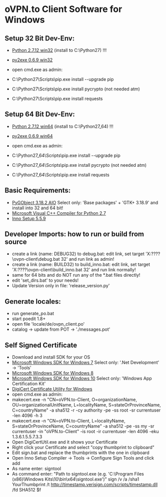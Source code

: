 
# oVPN.to Client Software for Windows

## Setup 32 Bit Dev-Env:
+ [Python 2.7.12 win32](https://www.python.org/ftp/python/2.7.12/python-2.7.12.msi) (install to C:\Python27) !!!
+ [py2exe 0.6.9 win32](http://sourceforge.net/projects/py2exe/files/py2exe/0.6.9/py2exe-0.6.9.win32-py2.7.exe/download)

+ open cmd.exe as admin:
+ C:\Python27\Scripts\pip.exe install --upgrade pip
+ C:\Python27\Scripts\pip.exe install pycrypto (not needed atm)
+ C:\Python27\Scripts\pip.exe install requests


## Setup 64 Bit Dev-Env:
+ [Python 2.7.12 win64](https://www.python.org/ftp/python/2.7.12/python-2.7.12.amd64.msi) (install to C:\Python27_64) !!!
+ [py2exe 0.6.9 win64](http://sourceforge.net/projects/py2exe/files/py2exe/0.6.9/py2exe-0.6.9.win64-py2.7.amd64.exe/download)

+ open cmd.exe as admin:
+ C:\Python27_64\Scripts\pip.exe install --upgrade pip
+ C:\Python27_64\Scripts\pip.exe install pycrypto (not needed atm)
+ C:\Python27_64\Scripts\pip.exe install requests


## Basic Requirements:
+ [PyGObject 3.18.2 AIO](https://sourceforge.net/projects/pygobjectwin32/files/pygi-aio-3.18.2_rev7-setup.exe/download) Select only: 'Base packages' + 'GTK+ 3.18.9' and install into 32 and 64 bit!
+ [Microsoft Visual C++ Compiler for Python 2.7](http://www.microsoft.com/en-us/download/details.aspx?id=44266)
+ [Inno Setup 5.5.9](http://www.jrsoftware.org/download.php/is.exe)

## Developer Imports: how to run or build from source
+ create a link (name: DEBUG32) to debug.bat: edit link, set target 'X:\????\ovpn-client\debug.bat 32' and run link as admin!
+ create a link (name: BUILD32) to build_inno.bat: edit link, set target 'X:\????\ovpn-client\build_inno.bat 32' and run link normally!
+ same for 64 bits and do NOT run any of the *.bat files directly!
+ edit 'set_dirs.bat' to your needs!
+ Update Version only in file: 'release_version.py'

## Generate locales:
+ run generate_po.bat
+ start poedit 1.8+
+ open file 'locale/de/ovpn_client.po'
+ catalog -> update from POT -> './messages.pot'

## Self Signed Certificate
+ Download and install SDK for your OS 
+ [Microsoft Windows SDK for Windows 7](https://download.microsoft.com/download/A/6/A/A6AC035D-DA3F-4F0C-ADA4-37C8E5D34E3D/winsdk_web.exe) Select only: '.Net Development' -> 'Tools'
+ [Microsoft Windows SDK for Windows 8](https://go.microsoft.com/fwlink/p/?LinkId=226658)
+ [Microsoft Windows SDK for Windows 10](https://go.microsoft.com/fwlink/p/?LinkID=698771) Select only: 'Windows App Certification Kit'
+ [DigiCert Certificate Utility for Windows](https://www.digicert.com/util/DigiCertUtil.zip)
+ open cmd.exe as admin:
+ makecert.exe -n "CN=oVPN.to-Client, O=organizationName, OU=organizationalUnitName, L=localityName, S=stateOrProvinceName, C=countryName" -a sha512 -r -cy authority -pe -ss root -sr currentuser -len 4096 -h 3
+ makecert.exe -n "CN=oVPN.to-Client, L=localityName, S=stateOrProvinceName, C=countryName" -a sha512 -pe -ss my -sr currentuser -in "oVPN.to-Client" -is root -ir currentuser -len 4096 -eku 1.3.6.1.5.5.7.3.3
+ Open DigiCertUtil.exe and it shows your Certificate
+ Right click your Certificate and select "copy thumbprint to clipboard"
+ Edit sign.bat and replace the thumbprints with the one in clipboard
+ Open Inno Setup Compiler -> Tools -> Configure Sign Tools and click add
+ As name enter: signtool
+ As command enter: "Path to signtool.exe (e.g. 'C:\Program Files (x86)\Windows Kits\10\bin\x64\signtool.exe')" sign /v /a /sha1 YourThumbprint /t http://timestamp.verisign.com/scripts/timestamp.dll /fd SHA512 $f